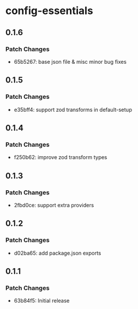 # config-essentials

## 0.1.6

### Patch Changes

- 65b5267: base json file & misc minor bug fixes

## 0.1.5

### Patch Changes

- e35bff4: support zod transforms in default-setup

## 0.1.4

### Patch Changes

- f250b62: improve zod transform types

## 0.1.3

### Patch Changes

- 2fbd0ce: support extra providers

## 0.1.2

### Patch Changes

- d02ba65: add package.json exports

## 0.1.1

### Patch Changes

- 63b84f5: Initial release
